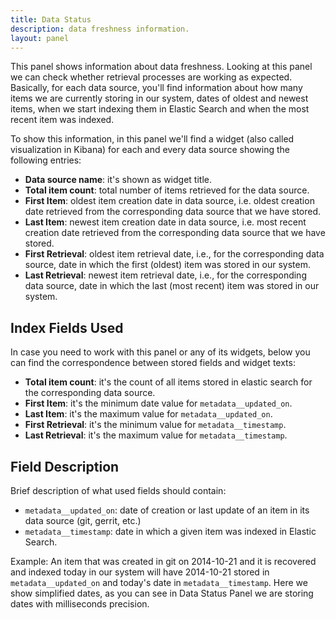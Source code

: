 ```yaml
---
title: Data Status
description: data freshness information.
layout: panel
---
```


This panel shows information about data freshness. Looking at this panel we can check whether retrieval processes are working as expected. Basically, for each data source, you'll find information about how many items we are currently storing in our system, dates of oldest and newest items, when we start indexing them in Elastic Search and when the most recent item was indexed.

To show this information, in this panel we'll find a widget (also called visualization in Kibana) for each and every data source showing the following entries:
- **Data source name**: it's shown as widget title.
- **Total item count**: total number of items retrieved for the data source.
- **First Item**: oldest item creation date in data source, i.e. oldest creation date retrieved from the corresponding data source that we have stored.
- **Last Item**: newest item creation date in data source, i.e. most recent creation date retrieved from the corresponding data source that we have stored.
- **First Retrieval**: oldest item retrieval date, i.e., for the corresponding data source, date in which the first (oldest) item was stored in our system.
- **Last Retrieval**: newest item retrieval date, i.e., for the corresponding data source, date in which the last (most recent) item was stored in our system.

## Index Fields Used

In case you need to work with this panel or any of its widgets, below you can find the correspondence between stored fields and widget texts:

- **Total item count**: it's the count of all items stored in elastic search for the corresponding data source.
- **First Item**: it's the minimum date value for `metadata__updated_on`.
- **Last Item**: it's the maximum value for `metadata__updated_on`.
- **First Retrieval**: it's the minimum value for `metadata__timestamp`.
- **Last Retrieval**: it's the maximum value for `metadata__timestamp`.

## Field Description

Brief description of what used fields should contain:

- `metadata__updated_on`: date of creation or last update of an item in its data source (git, gerrit, etc.)
- `metadata__timestamp`: date in which a given item was indexed in Elastic Search.

Example:
An item that was created in git on 2014-10-21 and it is recovered and indexed today in our system will have 2014-10-21 stored in `metadata__updated_on` and today's date in `metadata__timestamp`. Here we show simplified dates, as you can see in Data Status Panel we are storing dates with milliseconds precision.
